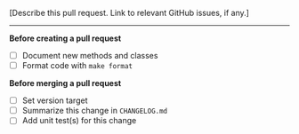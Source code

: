 [Describe this pull request. Link to relevant GitHub issues, if any.]

***

**Before creating a pull request**

- [ ] Document new methods and classes
- [ ] Format code with `make format`

**Before merging a pull request**

- [ ] Set version target
- [ ] Summarize this change in `CHANGELOG.md`
- [ ] Add unit test(s) for this change

